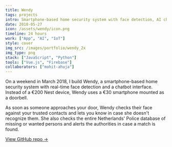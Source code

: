 ```yaml
---
title: Wendy
tags: projects
intro: Smartphone-based home security system with face detection, AI chatbot, and real-time notifications
date: 2018-05-27
icon: /assets/wendy/icon.png
timeline: 24 hours
work: ["App", "AI", "IoT"]
style: cover
img_src: /images/portfolio/wendy_2x
img_type: png
stack: ["JavaScript", "Python"]
tools: ["Vue.js", "Firebase"]
collaborators: ["mohit-ahuja"]
---
```


On a weekend in March 2018, I build Wendy, a smartphone-based home security system with real-time face detection and a chatbot interface. Instead of a €200 Nest device, Wendy uses a €30 smartphone mounted as a doorbell.

As soon as someone approaches your door, Wendy checks their face against your trusted contacts and lets you know in case she doesn't recognize them. She also checks the entire Netherlands' Police database of missing or wanted persons and alerts the authorities in case a match is found.

[View GitHub repo &rarr;](https://github.com/AnandChowdhary/wendy)

<div class="three-images">
  <div><img alt="" src="/assets/wendy/1.png"></div>
  <div><img alt="" src="/assets/wendy/2.png"></div>
  <div><img alt="" src="/assets/wendy/3.png"></div>
</div>
<div class="three-images">
  <div><img alt="" src="/assets/wendy/4.png"></div>
  <div><img alt="" src="/assets/wendy/5.png"></div>
  <div><img alt="" src="/assets/wendy/6.png"></div>
</div>
<div class="two-images shadow">
  <div><img alt="" src="/assets/wendy/slide-1.png"></div>
  <div><img alt="" src="/assets/wendy/slide-2.png"></div>
</div>
<div class="two-images shadow">
  <div><img alt="" src="/assets/wendy/slide-3.png"></div>
  <div><img alt="" src="/assets/wendy/slide-4.png"></div>
</div>
